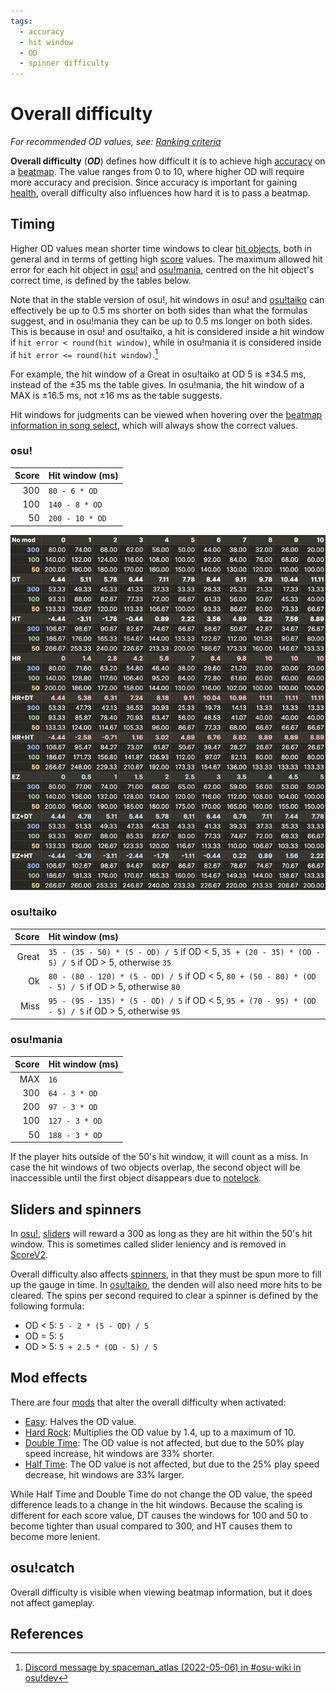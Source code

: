 ```yaml
---
tags:
  - accuracy
  - hit window
  - OD
  - spinner difficulty
---
```


# Overall difficulty

*For recommended OD values, see: [Ranking criteria](/wiki/Ranking_Criteria)*

**Overall difficulty** (***OD***) defines how difficult it is to achieve high [accuracy](/wiki/Gameplay/Accuracy) on a [beatmap](/wiki/Beatmap). The value ranges from 0 to 10, where higher OD will require more accuracy and precision. Since accuracy is important for gaining [health](/wiki/Gameplay/Health), overall difficulty also influences how hard it is to pass a beatmap.

## Timing

Higher OD values mean shorter time windows to clear [hit objects](/wiki/Hit_object), both in general and in terms of getting high [score](/wiki/Gameplay/Score) values. The maximum allowed hit error for each hit object in [osu!](/wiki/Game_mode/osu!) and [osu!mania](/wiki/Game_mode/osu!mania), centred on the hit object's correct time, is defined by the tables below.

Note that in the stable version of osu!, hit windows in osu! and [osu!taiko](/wiki/Game_mode/osu!taiko) can effectively be up to 0.5 ms shorter on both sides than what the formulas suggest, and in osu!mania they can be up to 0.5 ms longer on both sides. This is because in osu! and osu!taiko, a hit is considered inside a hit window if `hit error < round(hit window)`, while in osu!mania it is considered inside if `hit error <= round(hit window)`.[^judgement-rounding-ref]

For example, the hit window of a Great in osu!taiko at OD 5 is ±34.5 ms, instead of the ±35 ms the table gives. In osu!mania, the hit window of a MAX is ±16.5 ms, not ±16 ms as the table suggests.

Hit windows for judgments can be viewed when hovering over the [beatmap information in song select](/wiki/Client/Interface#beatmap-information), which will always show the correct values.

### osu!

| Score | Hit window (ms) |
| --: | :-- |
| 300 | `80 - 6 * OD` |
| 100 | `140 - 8 * OD` |
| 50 | `200 - 10 * OD` |

![](/wiki/shared/ODTable.png "Comparison of hit windows for different combinations of OD and game modifiers. For Half Time and Double Time combinations, the shown OD values are only valid for the hit windows of 300s, and would be different for 100s and 50s.")

### osu!taiko

<!-- reference: https://github.com/ppy/osu/blob/master/osu.Game.Rulesets.Taiko/Scoring/TaikoHitWindows.cs#L12-L14
and https://github.com/ppy/osu/blob/master/osu.Game/Beatmaps/IBeatmapDifficultyInfo.cs#L56-L61
the same formula is used in stable -->

| Score | Hit window (ms) |
| --: | :-- |
| Great |  `35 - (35 - 50) * (5 - OD) / 5` if OD < 5, `35 + (20 - 35) * (OD - 5) / 5` if OD > 5, otherwise `35` |
| Ok | `80 - (80 - 120) * (5 - OD) / 5` if OD < 5, `80 + (50 - 80) * (OD - 5) / 5` if OD > 5, otherwise `80` |
| Miss | `95 - (95 - 135) * (5 - OD) / 5` if OD < 5, `95 + (70 - 95) * (OD - 5) / 5` if OD > 5, otherwise `95` |

### osu!mania

| Score | Hit window (ms) |
| --: | :-- |
| MAX | `16` |
| 300 | `64 - 3 * OD` |
| 200 | `97 - 3 * OD` |
| 100 | `127 - 3 * OD` |
| 50 | `188 - 3 * OD` |

If the player hits outside of the 50's hit window, it will count as a miss. In case the hit windows of two objects overlap, the second object will be inaccessible until the first object disappears due to [notelock](/wiki/Gameplay/Judgement/Notelock).

## Sliders and spinners

In [osu!](/wiki/Game_mode/osu!), [sliders](/wiki/Gameplay/Hit_object/Slider) will reward a 300 as long as they are hit within the 50's hit window. This is sometimes called slider leniency and is removed in [ScoreV2](/wiki/Game_modifier/ScoreV2).

Overall difficulty also affects [spinners](/wiki/Hit_object/Spinner), in that they must be spun more to fill up the gauge in time. In [osu!taiko](/wiki/Game_mode/osu!taiko), the denden will also need more hits to be cleared. The spins per second required to clear a spinner is defined by the following formula:<!-- TODO: this is probably totally wrong with recent spinner changes -->

- OD < 5: `5 - 2 * (5 - OD) / 5`
- OD = 5: `5`
- OD > 5: `5 + 2.5 * (OD - 5) / 5`

## Mod effects

There are four [mods](/wiki/Game_modifier) that alter the overall difficulty when activated:

- [Easy](/wiki/Game_modifier/Easy): Halves the OD value.
- [Hard Rock](/wiki/Game_modifier/Hard_Rock): Multiplies the OD value by 1.4, up to a maximum of 10.
- [Double Time](/wiki/Game_modifier/Double_Time): The OD value is not affected, but due to the 50% play speed increase, hit windows are 33% shorter.
- [Half Time](/wiki/Game_modifier/Half_Time): The OD value is not affected, but due to the 25% play speed decrease, hit windows are 33% larger.

While Half Time and Double Time do not change the OD value, the speed difference leads to a change in the hit windows. Because the scaling is different for each score value, DT causes the windows for 100 and 50 to become tighter than usual compared to 300, and HT causes them to become more lenient.

## osu!catch

Overall difficulty is visible when viewing beatmap information, but it does not affect gameplay.

## References

[^judgement-rounding-ref]: [Discord message by spaceman_atlas (2022-05-06) in #osu-wiki in osu!dev](https://discord.com/channels/188630481301012481/218677502141399041/972241866382798889)
